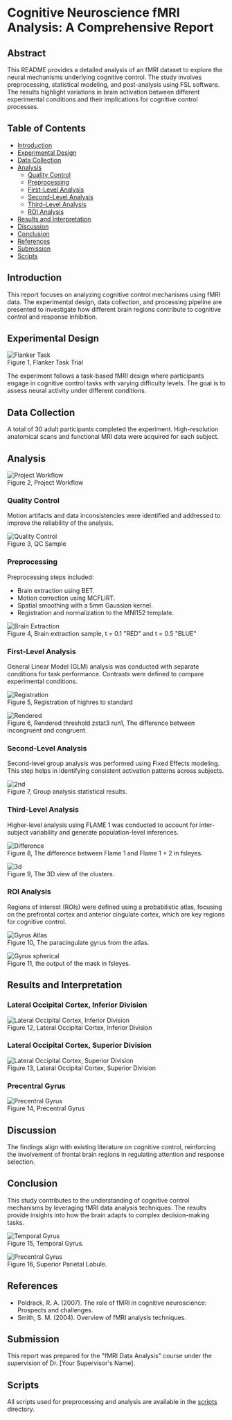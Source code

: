 # Cognitive Neuroscience fMRI Analysis: A Comprehensive Report

## Abstract

This README provides a detailed analysis of an fMRI dataset to explore the neural mechanisms underlying cognitive control. The study involves preprocessing, statistical modeling, and post-analysis using FSL software. The results highlight variations in brain activation between different experimental conditions and their implications for cognitive control processes.

## Table of Contents

- [Introduction](#introduction)
- [Experimental Design](#experimental-design)
- [Data Collection](#data-collection)
- [Analysis](#analysis)
  - [Quality Control](#quality-control)
  - [Preprocessing](#preprocessing)
  - [First-Level Analysis](#first-level-analysis)
  - [Second-Level Analysis](#second-level-analysis)
  - [Third-Level Analysis](#third-level-analysis)
  - [ROI Analysis](#roi-analysis)
- [Results and Interpretation](#results-and-interpretation)
- [Discussion](#discussion)
- [Conclusion](#conclusion)
- [References](#references)
- [Submission](#submission)
- [Scripts](#scripts)

## Introduction

This report focuses on analyzing cognitive control mechanisms using fMRI data. The experimental design, data collection, and processing pipeline are presented to investigate how different brain regions contribute to cognitive control and response inhibition.

## Experimental Design

![Flanker Task](assets/images/Flanker_Task.png)<br>
Figure 1, Flanker Task Trial

The experiment follows a task-based fMRI design where participants engage in cognitive control tasks with varying difficulty levels. The goal is to assess neural activity under different conditions.

## Data Collection

A total of 30 adult participants completed the experiment. High-resolution anatomical scans and functional MRI data were acquired for each subject.

## Analysis

![Project Workflow](assets/images/Project_Workflow.png)<br>
Figure 2, Project Workflow

### Quality Control

Motion artifacts and data inconsistencies were identified and addressed to improve the reliability of the analysis.

![Quality Control](assets/images/QC.jpg)<br>
Figure 3, QC Sample

### Preprocessing

Preprocessing steps included:
- Brain extraction using BET.
- Motion correction using MCFLIRT.
- Spatial smoothing with a 5mm Gaussian kernel.
- Registration and normalization to the MNI152 template.

![Brain Extraction](assets/images/BE.jpg)<br>
Figure 4, Brain extraction sample, t = 0.1 "RED" and t = 0.5 "BLUE"

### First-Level Analysis

General Linear Model (GLM) analysis was conducted with separate conditions for task performance. Contrasts were defined to compare experimental conditions.

![Registration](assets/images/1st.jpg)<br>
Figure 5, Registration of highres to standard

![Rendered](assets/images/srender.jpg)<br>
Figure 6, Rendered threshold zstat3 run1, The difference between incongruent and congruent.

### Second-Level Analysis

Second-level group analysis was performed using Fixed Effects modeling. This step helps in identifying consistent activation patterns across subjects.

![2nd](assets/images/ren.jpg)<br>
Figure 7, Group analysis statistical results.

### Third-Level Analysis

Higher-level analysis using FLAME 1 was conducted to account for inter-subject variability and generate population-level inferences.

![Difference](assets/images/dif.jpg)<br>
Figure 8, The difference between Flame 1 and Flame 1 + 2 in fsleyes.

![3d](assets/images/3d.jpg)<br>
Figure 9, The 3D view of the clusters.

### ROI Analysis

Regions of interest (ROIs) were defined using a probabilistic atlas, focusing on the prefrontal cortex and anterior cingulate cortex, which are key regions for cognitive control.

![Gyrus Atlas](assets/images/gyrus.jpg)<br>
Figure 10, The paracingulate gyrus from the atlas.

![Gyrus spherical](assets/images/msk.jpg)<br>
Figure 11, the output of the mask in fsleyes.

## Results and Interpretation

### Lateral Occipital Cortex, Inferior Division
![Lateral Occipital Cortex, Inferior Division](assets/images/Lateral_Occipital_Cortex_Inferior_Division.png)<br>
Figure 12, Lateral Occipital Cortex, Inferior Division

### Lateral Occipital Cortex, Superior Division
![Lateral Occipital Cortex, Superior Division](assets/images/Lateral_Occipital_Cortex_Superior_Division.png)<br>
Figure 13, Lateral Occipital Cortex, Superior Division

### Precentral Gyrus
![Precentral Gyrus](assets/images/Precentral_Gyrus.png)<br>
Figure 14, Precentral Gyrus

## Discussion

The findings align with existing literature on cognitive control, reinforcing the involvement of frontal brain regions in regulating attention and response selection.

## Conclusion

This study contributes to the understanding of cognitive control mechanisms by leveraging fMRI data analysis techniques. The results provide insights into how the brain adapts to complex decision-making tasks.

![Temporal Gyrus](assets/images/TG.jpg)<br>
Figure 15, Temporal Gyrus.

![Precentral Gyrus](assets/images/SP.jpg)<br>
Figure 16, Superior Parietal Lobule.

## References

- Poldrack, R. A. (2007). The role of fMRI in cognitive neuroscience: Prospects and challenges.
- Smith, S. M. (2004). Overview of fMRI analysis techniques.

## Submission

This report was prepared for the "fMRI Data Analysis" course under the supervision of Dr. [Your Supervisor's Name].

## Scripts

All scripts used for preprocessing and analysis are available in the [scripts](scripts/) directory.

